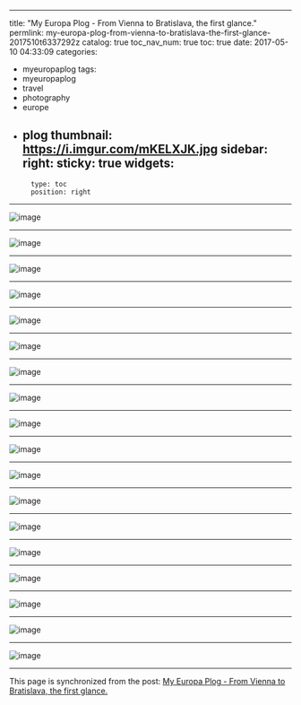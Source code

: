 
---
title: "My Europa Plog - From Vienna to Bratislava, the first glance."
permlink: my-europa-plog-from-vienna-to-bratislava-the-first-glance-2017510t6337292z
catalog: true
toc_nav_num: true
toc: true
date: 2017-05-10 04:33:09
categories:
- myeuropaplog
tags:
- myeuropaplog
- travel
- photography
- europe
- plog
thumbnail: https://i.imgur.com/mKELXJK.jpg
sidebar:
    right:
        sticky: true
widgets:
    -
        type: toc
        position: right
---


![image](https://i.imgur.com/mKELXJK.jpg)<hr> ![image](https://i.imgur.com/is9RFVz.jpg)<hr> ![image](https://i.imgur.com/4lB47F5.jpg)<hr> ![image](https://i.imgur.com/vRL4nSY.jpg)<hr> ![image](https://i.imgur.com/KQSuY90.jpg)<hr> ![image](https://i.imgur.com/7YiNrbg.jpg)<hr> ![image](https://i.imgur.com/qvVbjvY.jpg)<hr> ![image](https://i.imgur.com/NLwVlQN.jpg)<hr> ![image](https://i.imgur.com/PQxzAcr.jpg)<hr> ![image](https://i.imgur.com/va8rQ4F.jpg)<hr> ![image](https://i.imgur.com/2qKg7JM.jpg)<hr> ![image](https://i.imgur.com/aLkp7hN.jpg)<hr> ![image](https://i.imgur.com/MoS7QLn.jpg)<hr> ![image](https://i.imgur.com/GZ7jQnH.jpg)<hr> ![image](https://i.imgur.com/9rhLyYh.jpg)<hr> ![image](https://i.imgur.com/hNWUV8u.jpg)<hr> ![image](https://i.imgur.com/TNr6ihQ.jpg)<hr> ![image](https://i.imgur.com/W4t5uye.jpg)

- - -

This page is synchronized from the post: [My Europa Plog - From Vienna to Bratislava, the first glance.](https://steemit.com/@deanliu/my-europa-plog-from-vienna-to-bratislava-the-first-glance-2017510t6337292z)
